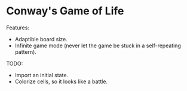 # Conway's Game of Life
Features:
- Adaptible board size.
- Infinite game mode (never let the game be stuck in a self-repeating pattern).

TODO:
- Import an initial state.
- Colorize cells, so it looks like a battle.
